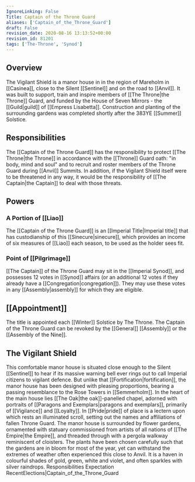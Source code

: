 ```yaml
---
IgnoreLinking: False
Title: Captain of the Throne Guard
aliases: ['Captain_of_the_Throne_Guard']
draft: False
revision_date: 2020-08-16 13:13:52+00:00
revision_id: 81201
tags: ['The-Throne', 'Synod']
---
```


## Overview
The Vigilant Shield is a manor house in in the region of Mareholm in [[Casinea]], close to the Silent [[Sentinel]] and on the road to [[Anvil]]. It was built to support, train and inspire members of [[The Throne|the Throne]] Guard, and funded by the House of Seven Mirrors - the [[Guild|guild]] of [[Empress Lisabetta]]. Construction and planting of the surrounding gardens was completed shortly after the 383YE [[Summer]] Solstice.
## Responsibilities
The [[Captain of the Throne Guard]] has the responsibility to protect [[The Throne|the Throne]] in accordance with the [[Throne]] Guard oath: "in body, mind and soul" and to recruit and roster members of the Throne Guard during [[Anvil]] Summits. In addition, if the Vigilant Shield itself were to be threatened in any way, it would be the responsibility of [[The Captain|the Captain]] to deal with those threats. 
## Powers
### A Portion of [[Liao]]
The [[Captain of the Throne Guard]] is an [[Imperial Title|Imperial title]] that has custodianship of this [[Sinecure|sinecure]], which provides an income of six measures of [[Liao]] each season, to be used as the holder sees fit.
### Point of [[Pilgrimage]]
[[The Captain]] of the Throne Guard may sit in the [[Imperial Synod]], and possesses 12 votes in [[Synod]] affairs (or an additional 12 votes if they already have a [[Congregation|congregation]]). They may use these votes in any [[Assembly|assembly]] for which they are eligible.
## [[Appointment]]
The title is appointed each [[Winter]] Solstice by The Throne.
The Captain of the Throne Guard can be revoked by the [[General]] [[Assembly]] or the [[Assembly of the Nine]].
## The Vigilant Shield
This comfortable manor house is situated close enough to the Silent [[Sentinel]] to hear if its massive warning bell ever rings out to call Imperial citizens to vigilant defence. But unlike that [[Fortification|fortification]], the manor house has been designed with pleasing proportions, bearing a passing resemblance to the Rose Towers in [[Semmerholm]]. 
In the heart of the main house lies [[The Oak|the oak]]-panelled chapel, adorned with portraits of [[Paragons and Exemplars|paragons and exemplars]], primarily of [[Vigilance]] and [[Loyalty]]. In [[Pride|pride]] of place is a lectern upon which rests an illuminated scroll, setting out the names and affiliations of fallen Throne Guard.
The manor house is surrounded by flower gardens, ornamented with statuary commissioned from artists of all nations of [[The Empire|the Empire]], and threaded through with a pergola walkway reminiscent of cloisters. The plants have been chosen carefully such that the gardens are in bloom for most of the year, yet can withstand the extremes of weather often experienced this close to Anvil. It is a haven in colourful shades of gold, green, white and violet, and often sparkles with silver raindrops.
Responsibilities Expectation
RecentElections|Captain_of_the_Throne_Guard